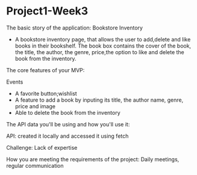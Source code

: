 # Project1-Week3



The basic story of the application: Bookstore Inventory  

- A bookstore inventory page, that allows the user to add,delete and like books in their bookshelf. The book box contains the cover of the book, the title, the author, the genre, price,the option to like and delete the book from the inventory.  


The core features of your MVP:

Events 
- A favorite button;wishlist
- A feature to add a book by inputing its title, the author name, genre, price and image
- Able to delete the book from the inventory 


The API data you'll be using and how you'll use it:

API: created it locally and accessed it using fetch


Challenge: Lack of expertise


How you are meeting the requirements of the project: Daily meetings, regular communication
